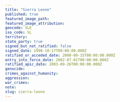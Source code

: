 ```yaml
---
title: "Sierra Leone"
published: true
featured_image_path:
featured_image_attribution:
geocode: SLE
iso_code: SL
territory:
state_party: true
signed_but_not_ratified: false
signed_date: 1998-10-17T00:00:00.000Z
ratified_or_acceded_date: 2000-09-15T00:00:00.000Z
entry_into_force_date: 2002-07-01T00:00:00.000Z
ratified_apic_date: 2003-09-26T00:00:00.000Z
genocide:
crimes_against_humanity:
aggression:
war_crimes:
note:
slug: sierra-leone
---
```

